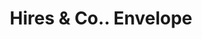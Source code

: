 ---
doi: 10.7916/D8ZK6TTJ
date_other: '1886'
date_other_textual: '1886'
form: printed ephemera
genre:
- Envelopes
name:
- Hires & Co.
object_in_context_url: https://biggert.cul.columbia.edu/items/view/ave_biggert_01701
subject_hierarchical_geographic:
- Philadelphia, Pennsylvania, United States
subject_name:
- Hires & Co.
title: Hires & Co.. Envelope
sort_title: Hires & Co.. Envelope
call_number: ave_biggert_01701
coordinates:
- 40.00944444444445,-75.13333333333334
pid: ave_biggert_01701
identifiers: ave_biggert_01701
thumbnail: https://derivativo-3.library.columbia.edu/iiif/2/ldpd:490790/full/!256,256/0/native.jpg
permalink: /biggert/ave_biggert_01701/
layout: iiif-image-page
---